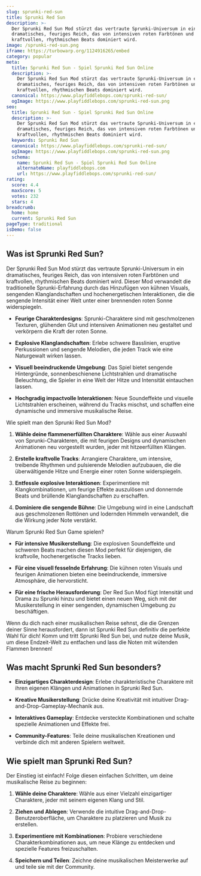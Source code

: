 ```yaml
---
slug: sprunki-red-sun
title: Sprunki Red Sun
description: >-
  Der Sprunki Red Sun Mod stürzt das vertraute Sprunki-Universum in ein
  dramatisches, feuriges Reich, das von intensiven roten Farbtönen und
  kraftvollen, rhythmischen Beats dominiert wird.
image: /sprunki-red-sun.png
iframe: https://turbowarp.org/1124916265/embed
category: popular
meta:
  title: Sprunki Red Sun - Spiel Sprunki Red Sun Online
  description: >-
    Der Sprunki Red Sun Mod stürzt das vertraute Sprunki-Universum in ein
    dramatisches, feuriges Reich, das von intensiven roten Farbtönen und
    kraftvollen, rhythmischen Beats dominiert wird.
  canonical: https://www.playfiddlebops.com/sprunki-red-sun/
  ogImage: https://www.playfiddlebops.com/sprunki-red-sun.png
seo:
  title: Sprunki Red Sun - Spiel Sprunki Red Sun Online
  description: >-
    Der Sprunki Red Sun Mod stürzt das vertraute Sprunki-Universum in ein
    dramatisches, feuriges Reich, das von intensiven roten Farbtönen und
    kraftvollen, rhythmischen Beats dominiert wird.
  keywords: Sprunki Red Sun
  canonical: https://www.playfiddlebops.com/sprunki-red-sun/
  ogImage: https://www.playfiddlebops.com/sprunki-red-sun.png
  schema:
    name: Sprunki Red Sun - Spiel Sprunki Red Sun Online
    alternateName: playfiddlebops.com
    url: https://www.playfiddlebops.com/sprunki-red-sun/
rating:
  score: 4.4
  maxScore: 5
  votes: 232
  stars: 4
breadcrumb:
  home: home
  current: Sprunki Red Sun
pageType: traditional
isDemo: false
---
```


## Was ist Sprunki Red Sun?

Der Sprunki Red Sun Mod stürzt das vertraute Sprunki-Universum in ein dramatisches, feuriges Reich, das von intensiven roten Farbtönen und kraftvollen, rhythmischen Beats dominiert wird. Dieser Mod verwandelt die traditionelle Sprunki-Erfahrung durch das Hinzufügen von kühnen Visuals, sengenden Klanglandschaften und hochenergetischen Interaktionen, die die sengende Intensität einer Welt unter einer brennenden roten Sonne widerspiegeln.

- **Feurige Charakterdesigns**: Sprunki-Charaktere sind mit geschmolzenen Texturen, glühenden Glut und intensiven Animationen neu gestaltet und verkörpern die Kraft der roten Sonne.

- **Explosive Klanglandschaften**: Erlebe schwere Basslinien, eruptive Perkussionen und sengende Melodien, die jeden Track wie eine Naturgewalt wirken lassen.

- **Visuell beeindruckende Umgebung**: Das Spiel bietet sengende Hintergründe, sonnenbeschienene Lichtstrahlen und dramatische Beleuchtung, die Spieler in eine Welt der Hitze und Intensität eintauchen lassen.

- **Hochgradig impactvolle Interaktionen**: Neue Soundeffekte und visuelle Lichtstrahlen erscheinen, während du Tracks mischst, und schaffen eine dynamische und immersive musikalische Reise.

Wie spielt man den Sprunki Red Sun Mod?

1. **Wähle deine flammenerfüllten Charaktere**: Wähle aus einer Auswahl von Sprunki-Charakteren, die mit feurigen Designs und dynamischen Animationen neu vorgestellt wurden, jeder mit hitzeerfüllten Klängen.

1. **Erstelle kraftvolle Tracks**: Arrangiere Charaktere, um intensive, treibende Rhythmen und pulsierende Melodien aufzubauen, die die überwältigende Hitze und Energie einer roten Sonne widerspiegeln.

1. **Entfessle explosive Interaktionen**: Experimentiere mit Klangkombinationen, um feurige Effekte auszulösen und donnernde Beats und brüllende Klanglandschaften zu erschaffen.

1. **Dominiere die sengende Bühne**: Die Umgebung wird in eine Landschaft aus geschmolzenen Rottönen und lodernden Himmeln verwandelt, die die Wirkung jeder Note verstärkt.

Warum Sprunki Red Sun Game spielen?

- **Für intensive Musikerstellung**: Die explosiven Soundeffekte und schweren Beats machen diesen Mod perfekt für diejenigen, die kraftvolle, hochenergetische Tracks lieben.

- **Für eine visuell fesselnde Erfahrung**: Die kühnen roten Visuals und feurigen Animationen bieten eine beeindruckende, immersive Atmosphäre, die hervorsticht.

- **Für eine frische Herausforderung**: Der Red Sun Mod fügt Intensität und Drama zu Sprunki hinzu und bietet einen neuen Weg, sich mit der Musikerstellung in einer sengenden, dynamischen Umgebung zu beschäftigen.

Wenn du dich nach einer musikalischen Reise sehnst, die die Grenzen deiner Sinne herausfordert, dann ist Sprunki Red Sun definitiv die perfekte Wahl für dich! Komm und tritt Sprunki Red Sun bei, und nutze deine Musik, um diese Endzeit-Welt zu entfachen und lass die Noten mit wütenden Flammen brennen!

## Was macht Sprunki Red Sun besonders?

- **Einzigartiges Charakterdesign**: Erlebe charakteristische Charaktere mit ihren eigenen Klängen und Animationen in Sprunki Red Sun.

- **Kreative Musikerstellung**: Drücke deine Kreativität mit intuitiver Drag-and-Drop-Gameplay-Mechanik aus.

- **Interaktives Gameplay**: Entdecke versteckte Kombinationen und schalte spezielle Animationen und Effekte frei.

- **Community-Features**: Teile deine musikalischen Kreationen und verbinde dich mit anderen Spielern weltweit.

## Wie spielt man Sprunki Red Sun?

Der Einstieg ist einfach! Folge diesen einfachen Schritten, um deine musikalische Reise zu beginnen:

1. **Wähle deine Charaktere**: Wähle aus einer Vielzahl einzigartiger Charaktere, jeder mit seinem eigenen Klang und Stil.

1. **Ziehen und Ablegen**: Verwende die intuitive Drag-and-Drop-Benutzeroberfläche, um Charaktere zu platzieren und Musik zu erstellen.

1. **Experimentiere mit Kombinationen**: Probiere verschiedene Charakterkombinationen aus, um neue Klänge zu entdecken und spezielle Features freizuschalten.

1. **Speichern und Teilen**: Zeichne deine musikalischen Meisterwerke auf und teile sie mit der Community.